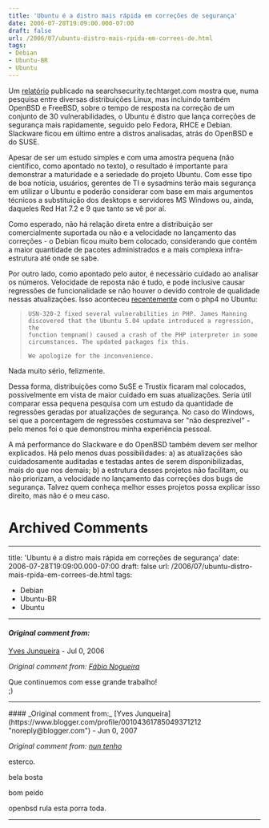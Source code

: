 ```yaml
---
title: 'Ubuntu é a distro mais rápida em correções de segurança'
date: 2006-07-28T19:09:00.000-07:00
draft: false
url: /2006/07/ubuntu-distro-mais-rpida-em-correes-de.html
tags: 
- Debian
- Ubuntu-BR
- Ubuntu
---
```


Um [relatório](http://searchsecurity.techtarget.com/originalContent/0,289142,sid14_gci1202417,00.htm) publicado na searchsecurity.techtarget.com mostra que, numa pesquisa entre diversas distribuições Linux, mas incluindo também OpenBSD e FreeBSD, sobre o tempo de resposta na correção de um conjunto de 30 vulnerabilidades, o Ubuntu é distro que lança correções de segurança mais rapidamente, seguido pelo Fedora, RHCE e Debian. Slackware ficou em último entre a distros analisadas, atrás do OpenBSD e do SUSE.  
  
Apesar de ser um estudo simples e com uma amostra pequena (não científico, como apontado no texto), o resultado é importante para demonstrar a maturidade e a seriedade do projeto Ubuntu. Com esse tipo de boa notícia, usuários, gerentes de TI e sysadmins terão mais segurança em utilizar o Ubuntu e poderão considerar com base em mais argumentos técnicos a substituição dos desktops e servidores MS Windows ou, ainda, daqueles Red Hat 7.2 e 9 que tanto se vê por aí.  
  
Como esperado, não há relação direta entre a distribuição ser comercialmente suportada ou não e a velocidade no lançamento das correções - o Debian ficou muito bem colocado, considerando que contém a maior quantidade de pacotes administrados e a mais complexa infra-estrutura até onde se sabe.  
  
Por outro lado, como apontado pelo autor, é necessário cuidado ao analisar os números. Velocidade de reposta não é tudo, e pode inclusive causar regressões de funcionalidade se não houver o devido controle de qualidade nessas atualizações. Isso aconteceu [recentemente](https://lists.ubuntu.com/archives/ubuntu-security-announce/2006-July/000370.html) com o php4 no Ubuntu:  

>   
> ```
> USN-320-2 fixed several vulnerabilities in PHP. James Manning  
> discovered that the Ubuntu 5.04 update introduced a regression, the  
> function tempnam() caused a crash of the PHP interpreter in some  
> circumstances. The updated packages fix this.
> ```  
> ```
> We apologize for the inconvenience.
> ```  

  
Nada muito sério, felizmente.  
  
Dessa forma, distribuições como SuSE e Trustix ficaram mal colocados, possivelmente em vista de maior cuidado em suas atualizações. Seria útil comparar essa pequena pesquisa com um estudo da quantidade de regressões geradas por atualizações de segurança. No caso do Windows, sei que a porcentagem de regressões costumava ser "não desprezível" - pelo menos foi o que demonstrou minha experiência pessoal.  
  
A má performance do Slackware e do OpenBSD também devem ser melhor explicados. Há pelo menos duas possibilidades: a) as atualizações são cuidadosamente auditadas e testadas antes de serem disponibilizadas, mais do que nos demais; b) a estrutura desses projetos não facilitam, ou não priorizam, a velocidade no lançamento das correções dos bugs de segurança. Talvez quem conheça melhor esses projetos possa explicar isso direito, mas não é o meu caso.
# Archived Comments
---
title: 'Ubuntu é a distro mais rápida em correções de segurança'
date: 2006-07-28T19:09:00.000-07:00
draft: false
url: /2006/07/ubuntu-distro-mais-rpida-em-correes-de.html
tags: 
- Debian
- Ubuntu-BR
- Ubuntu
---

#### _Original comment from:_
[Yves Junqueira](https://www.blogger.com/profile/00104361785049371212 "noreply@blogger.com") - <time datetime="2006-07-30T04:39:00.000-07:00">Jul 0, 2006</time>

_Original comment from: [Fábio Nogueira](http://barraroumi.wordpress.com)_  
  
Que continuemos com esse grande trabalho!  
;)
<hr />
#### _Original comment from:_
[Yves Junqueira](https://www.blogger.com/profile/00104361785049371212 "noreply@blogger.com") - <time datetime="2007-06-09T18:16:00.000-07:00">Jun 0, 2007</time>

_Original comment from: [nun tenho](http://nuntenho)_  
  
esterco.  
  
bela bosta  
  
bom peido  
  
openbsd rula esta porra toda.
<hr />
